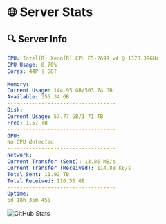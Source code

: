 # 🌐 Server Stats
## 🔍 Server Info
```yaml
CPU: Intel(R) Xeon(R) CPU E5-2699 v4 @ 1370.39GHz
CPU Usage: 0.70%
Cores: 44P | 88T
-----------------------------------
Memory:
Current Usage: 144.95 GB/503.74 GB
Available: 355.34 GB
-----------------------------------
Disk:
Current Usage: 57.77 GB/1.71 TB
Free: 1.57 TB
-----------------------------------
GPU:
No GPU detected
-----------------------------------
Network:
Current Transfer (Sent): 13.86 MB/s
Current Transfer (Received): 114.88 KB/s
Total Sent: 11.92 TB
Total Received: 116.50 GB
-----------------------------------
Uptime:
6d 18h 35m 45s
```
![GitHub Stats](https://img.shields.io/badge/Updated-2025-03-14_15:58:34-blue)